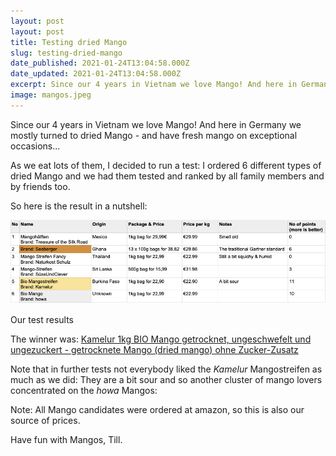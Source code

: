 ```yaml
---
layout: post
layout: post
title: Testing dried Mango
slug: testing-dried-mango
date_published: 2021-01-24T13:04:58.000Z
date_updated: 2021-01-24T13:04:58.000Z
excerpt: Since our 4 years in Vietnam we love Mango! And here in Germany we mostly turned to dried Mango. So it felt appropriate to have a proper test... 
image: mangos.jpeg
---
```


Since our 4 years in Vietnam we love Mango! And here in Germany we mostly turned to dried Mango - and have fresh mango on exceptional occasions...

As we eat lots of them, I decided to run a test: I ordered 6 different types of dried Mango and we had them tested and ranked by all family members and by friends too.

So here is the result in a nutshell:

![Mango challenge result table](MangoChallenge.png)

Our test results

The winner was: [Kamelur 1kg BIO Mango getrocknet, ungeschwefelt und ungezuckert - getrocknete Mango (dried mango) ohne Zucker-Zusatz](https://www.amazon.de/gp/product/B01DOIWQJC)

Note that in further tests not everybody liked the _Kamelur_ Mangostreifen as much as we did: They are a bit sour and so another cluster of mango lovers concentrated on the _howa_ Mangos:

Note: All Mango candidates were ordered at amazon, so this is also our source of prices.

Have fun with Mangos,
Till.
